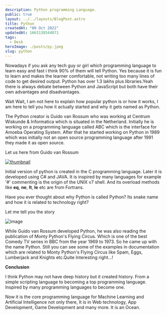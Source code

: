 ```yaml
---
description: Python programming Language.
public: true
layout: ../../layouts/BlogPost.astro
title: Python
createdAt: "09 Oct 2022"
updatedAt: 1663138544071
tags:
  - Desk
heroImage: ./posts/py.jpeg
slug: python
---
```



Nowadays if you ask any tech guy or girl which programming language to learn easy and fast i think 90% of them will tell Python. Yes because it is fun to learn and makes the learner comfortable, not writing too many lines of code to get desired output. Python has over 1.3 lakhs plus libraries.Yeah there is always debate between Python and JavaScript but both have their own advantages and disadvantages.

Wait Wait, I am not here to explain how popular python is or how it works, I am here to tell you how it actually started and why it gets named as Python.

The Python creator is Guido van Rossum who was working at Centrum Wiskunde & Informatica which is situated in the Netherland. Initially he is working on a programming language called ABC which is the interface for Amoeba Operating System. After that he started working on Python in 1989 which was initially not an open source programming language after 1991 they made it as open source.

Let us here from Guido van Rossum

[![thumbnail](https://img.youtube.com/vi/J0Aq44Pze-w/sddefault.jpg)](https://www.youtube.com/watch?v=J0Aq44Pze-w)

Initial version of python is created in the C programming language. Later it is developed using C# and JAVA. It is inspired by many languages for example '#' commenting is the origin of the UNIX v7 shell. And its overload methods like __eq__, __ne__, __lt__, __le__ etc are from Fortrans.

Have you ever thought about why Python is called Python? Its snake name and how it is related to technology right?

Let me tell you the story

![image](./posts/Python_Story.jpg)

While Guido van Rossum developed Python, he was also reading the publication of Monty Python's Flying Circus. Which is one of the best Comedy TV series in BBC from the year 1969 to 1973. So he came up with the name Python. Still you can see some of the examples in documentation which are related to Monty Python's Flying Circus like Spam, Eggs, Lumberjack and Knights etc.Quite Interesting right…!

**Conclusion**

I think Python may not have deep history but it created history. From a simple scripting language to becoming a top programming language. Inspired by many programming languages to become one.

Now it is the core programming language for Machine Learning and Artificial Intelligence not only there, It is in Web technology, App Development, Game Development and many more. It is an Ocean.